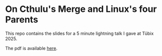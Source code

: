 # On Cthulu's Merge and Linux's four Parents

This repo contains the slides for a 5 minute lightning talk I gave at Tübix 2025.

The pdf is available [here](https://lukas.pietzschmann.org/tuebix_24_lightningtalk.pdf).
